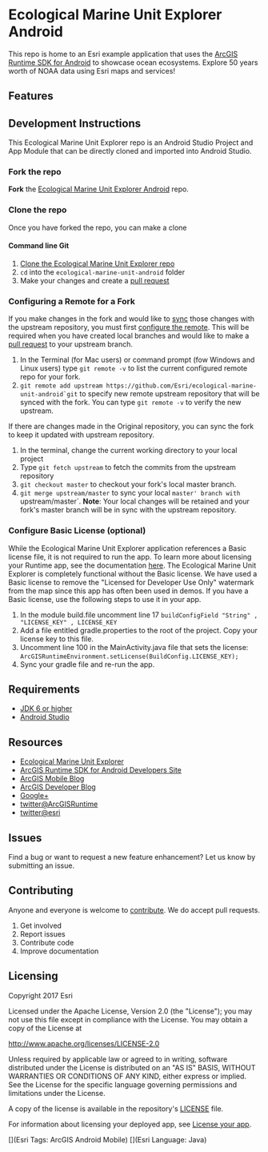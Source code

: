 # Ecological Marine Unit Explorer Android

This repo is home to an Esri example application that uses the [ArcGIS Runtime SDK for Android](https://developers.arcgis.com/android/) to showcase ocean ecosystems.  Explore 50 years worth of NOAA data using Esri maps and services!

## Features

## Development Instructions
This Ecological Marine Unit Explorer repo is an Android Studio Project and App Module that can be directly cloned and imported into Android Studio. 

### Fork the repo
**Fork** the [Ecological Marine Unit Explorer Android](https://github.com/Esri/ecological-marine-unit-android/fork) repo.

### Clone the repo
Once you have forked the repo, you can make a clone

#### Command line Git
1. [Clone the Ecological Marine Unit Explorer repo](https://help.github.com/articles/fork-a-repo#step-2-clone-your-fork)
2. ```cd``` into the ```ecological-marine-unit-android``` folder
3. Make your changes and create a [pull request](https://help.github.com/articles/creating-a-pull-request)

### Configuring a Remote for a Fork
If you make changes in the fork and would like to [sync](https://help.github.com/articles/syncing-a-fork/) those changes with the upstream repository, you must first [configure the remote](https://help.github.com/articles/configuring-a-remote-for-a-fork/). This will be required when you have created local branches and would like to make a [pull request](https://help.github.com/articles/creating-a-pull-request) to your upstream branch.

1. In the Terminal (for Mac users) or command prompt (fow Windows and Linux users) type ```git remote -v``` to list the current configured remote repo for your fork.
2. ```git remote add upstream https://github.com/Esri/ecological-marine-unit-android`git``` to specify new remote upstream repository that will be synced with the fork. You can type ```git remote -v``` to verify the new upstream.

If there are changes made in the Original repository, you can sync the fork to keep it updated with upstream repository.

1. In the terminal, change the current working directory to your local project
2. Type ```git fetch upstream``` to fetch the commits from the upstream repository
3. ```git checkout master``` to checkout your fork's local master branch.
4. ```git merge upstream/master``` to sync your local `master' branch with `upstream/master`. **Note**: Your local changes will be retained and your fork's master branch will be in sync with the upstream repository.

### Configure Basic License (optional)
While the Ecological Marine Unit Explorer application references a Basic license file, it is not required to run the app.  To learn more about licensing your Runtime app, see the documentation [here](https://developers.arcgis.com/arcgis-runtime/licensing/).  The Ecological Marine Unit Explorer is completely functional without the Basic license. We have used a Basic license to remove the "Licensed for Developer Use Only" watermark from the map since this app has often been used in demos. If you have a Basic license, use the following steps to use it in your app.

1.  In the module build.file uncomment line 17 `buildConfigField "String" , "LICENSE_KEY" , LICENSE_KEY`
2.  Add a file entitled gradle.properties to the root of the project.  Copy your license key to this file.
3.  Uncomment line 100 in the MainActivity.java file that sets the license:  `ArcGISRuntimeEnvironment.setLicense(BuildConfig.LICENSE_KEY);`
4.  Sync your gradle file and re-run the app.


## Requirements
* [JDK 6 or higher](http://www.oracle.com/technetwork/java/javase/downloads/index.html)
* [Android Studio](http://developer.android.com/sdk/index.html)

## Resources
* [Ecological Marine Unit Explorer](https://github.com/Esri/ecological-marine-unit-android/blob/emu-app/README.md)
* [ArcGIS Runtime SDK for Android Developers Site](https://developers.arcgis.com/android/)
* [ArcGIS Mobile Blog](http://blogs.esri.com/esri/arcgis/category/mobile/)
* [ArcGIS Developer Blog](http://blogs.esri.com/esri/arcgis/category/developer/)
* [Google+](https://plus.google.com/+esri/posts)
* [twitter@ArcGISRuntime](https://twitter.com/ArcGISRuntime)
* [twitter@esri](http://twitter.com/esri)

## Issues
Find a bug or want to request a new feature enhancement?  Let us know by submitting an issue.

## Contributing
Anyone and everyone is welcome to [contribute](https://github.com/Esri/ecological-marine-unit-android/blob/master/CONTRIBUTING.md). We do accept pull requests.

1. Get involved
2. Report issues
3. Contribute code
4. Improve documentation

## Licensing
Copyright 2017 Esri

Licensed under the Apache License, Version 2.0 (the "License"); you may not use this file except in compliance with the License. You may obtain a copy of the License at

http://www.apache.org/licenses/LICENSE-2.0

Unless required by applicable law or agreed to in writing, software distributed under the License is distributed on an "AS IS" BASIS, WITHOUT WARRANTIES OR CONDITIONS OF ANY KIND, either express or implied. See the License for the specific language governing permissions and limitations under the License.

A copy of the license is available in the repository's [LICENSE](LICENSE) file.

For information about licensing your deployed app, see [License your app](https://developers.arcgis.com/android/guide/license-your-app.htm).

[](Esri Tags: ArcGIS Android Mobile)
[](Esri Language: Java)
